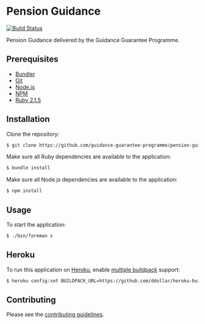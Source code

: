 # Pension Guidance

[![Build Status](https://travis-ci.org/guidance-guarantee-programme/pension_guidance.svg)](https://travis-ci.org/guidance-guarantee-programme/pension_guidance)

Pension Guidance delivered by the Guidance Guarantee Programme.


## Prerequisites

* [Bundler]
* [Git]
* [Node.js][Node]
* [NPM]
* [Ruby 2.1.5][Ruby]


## Installation

Clone the repository:

```sh
$ git clone https://github.com/guidance-guarantee-programme/pension-guidance.git
```

Make sure all Ruby dependencies are available to the application:

```sh
$ bundle install
```

Make sure all Node.js dependencies are available to the application:

```sh
$ npm install
```

## Usage

To start the application:

```sh
$ ./bin/foreman s
```

## Heroku

To run this application on [Heroku], enable [multiple buildpack] support:

```sh
$ heroku config:set BUILDPACK_URL=https://github.com/ddollar/heroku-buildpack-multi.git
```

## Contributing

Please see the [contributing guidelines](/CONTRIBUTING.md).

[bundler]: http://bundler.io
[git]: http://git-scm.com
[heroku]: https://www.heroku.com
[multiple buildpack]: https://github.com/ddollar/heroku-buildpack-multi
[node]: http://nodejs.org
[npm]: https://www.npmjs.org
[ruby]: http://www.ruby-lang.org/en
